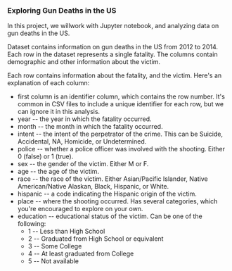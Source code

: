 ### Exploring Gun Deaths in the US

In this project, we willwork with Jupyter notebook, and analyzing data on gun deaths in the US.

Dataset contains information on gun deaths in the US from 2012 to 2014. Each row in the dataset represents a single fatality. The columns contain demographic and other information about the victim.

Each row contains information about the fatality, and the victim. Here's an explanation of each column:

- first column is an identifier column, which contains the row number. It's common in CSV files to include a unique identifier for each row, but we can ignore it in this analysis.
- year -- the year in which the fatality occurred.
- month -- the month in which the fatality occurred.
- intent -- the intent of the perpetrator of the crime. This can be Suicide, Accidental, NA, Homicide, or Undetermined.
- police -- whether a police officer was involved with the shooting. Either 0 (false) or 1 (true).
- sex -- the gender of the victim. Either M or F.
- age -- the age of the victim.
- race -- the race of the victim. Either Asian/Pacific Islander, Native American/Native Alaskan, Black, Hispanic, or White.
- hispanic -- a code indicating the Hispanic origin of the victim.
- place -- where the shooting occurred. Has several categories, which you're encouraged to explore on your own.
- education -- educational status of the victim. Can be one of the following:
    * 1 -- Less than High School
    * 2 -- Graduated from High School or equivalent
    * 3 -- Some College
    * 4 -- At least graduated from College
    * 5 -- Not available